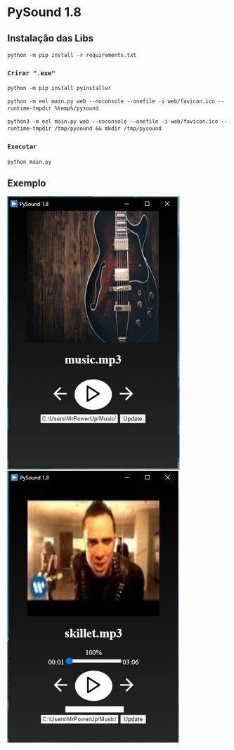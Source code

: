 # PySound 1.8

## Instalação das Libs

  ```console
python -m pip install -r requirements.txt
  ```

### `Crirar ".exe"`
  ```console
python -m pip install pyinstaller
  ```
```console
python -m eel main.py web --noconsole --onefile -i web/favicon.ico --runtime-tmpdir %temp%/pysound
  ```
```console
python3 -m eel main.py web --noconsole --onefile -i web/favicon.ico --runtime-tmpdir /tmp/pysound && mkdir /tmp/pysound
  ```
### `Executar`

  ```console
python main.py
  ```

## Exemplo

![alt text](screenshot.png)
![alt text](screenshot2.png)